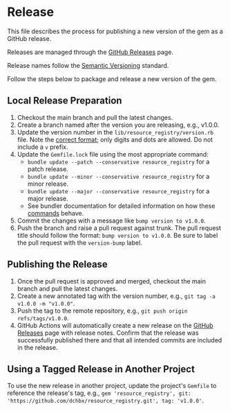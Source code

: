 # Release

This file describes the process for publishing a new version of the gem as a GitHub release.

Releases are managed through the [GitHub Releases](https://github.com/dchbx/resource_registry/releases) page.

Release names follow the [Semantic Versioning](https://semver.org/) standard.

Follow the steps below to package and release a new version of the gem.

## Local Release Preparation
1. Checkout the main branch and pull the latest changes.
2. Create a branch named after the version you are releasing, e.g., v1.0.0.
3. Update the version number in the `lib/resource_registry/version.rb` file. Note the [correct format](https://guides.rubygems.org/specification-reference/#version); only digits and dots are allowed. Do not include a `v` prefix.
4. Update the `Gemfile.lock` file using the most appropriate command:
    - `bundle update --patch --conservative resource_registry` for a patch release.
    - `bundle update --minor --conservative resource_registry` for a minor release.
    - `bundle update --major --conservative resource_registry` for a major release.
    - See bundler documentation for detailed information on how these [commands](https://bundler.io/v2.5/man/bundle-update.1.html) behave.
5. Commit the changes with a message like `bump version to v1.0.0`.
6. Push the branch and raise a pull request against trunk. The pull request title should follow the format: `bump version to v1.0.0`. Be sure to label the pull request with the `version-bump` label.


## Publishing the Release
1. Once the pull request is approved and merged, checkout the main branch and pull the latest changes.
2. Create a new annotated tag with the version number, e.g., `git tag -a v1.0.0 -m "v1.0.0"`.
3. Push the tag to the remote repository, e.g., `git push origin refs/tags/v1.0.0`.
4. GitHub Actions will automatically create a new release on the [GitHub Releases](https://github.com/dchbx/resource_registry/releases) page with release notes. Confirm that the release was successfully published there and that all intended commits are included in the release.

## Using a Tagged Release in Another Project
To use the new release in another project, update the project's `Gemfile` to reference the release's tag, e.g., `gem 'resource_registry', git: 'https://github.com/dchbx/resource_registry.git', tag: 'v1.0.0'`.